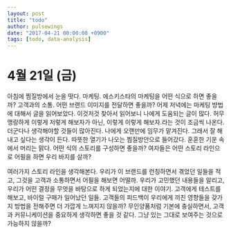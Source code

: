 ```yaml
---
layout: post
title: "todo"
author: pulsewings
date: "2017-04-21 00:00:00 +0900"
tags: [todo, data-analysis]
---
```



# 4월 21일 (금)
아침에 찜질방에서 눈을 떳다. 마케팅. 에스키스타의 마케팅을 어떤 식으로 하면 좋을까? 고객과의 소통. 어떤 브랜드 이미지를 전달하면 좋을까? 어제 저녁에는 마케팅 방법에 대해서 글을 읽어보았다. 이것저것 찾아서 읽어보니 나에게 도움되는 글이 많다. 허무맹랑하게 이렇게 저렇게 해보자가 아닌, 이렇게 이렇게 해보자.라는 것이 조금씩 나온다. 더군다나 생각해야할 것들이 많아진다. 나에게 오랜만에 임무가 맡겨진다. 그래서 잘 해내고 싶다는 생각이 든다. 따뜻한 열기가 나오는 찜질방안으로 들어갔다. 훈훈한 기운 속에서 머리는 맑다. 어떤 식의 스토리를 구성하면 좋을까? 여자들은 어떤 스토리 라인으로 어필을 하면 우리 바지를 살까?

여러가지 스토리 라인을 생각해본다. 우리가 이 브랜드를 런칭하면서 겪었던 일들을 적고, 그것을 고객과 소통하면서 어필을 해보면 어떨까. 우리가 고민했던 내용들을 알리고, 우리가 어떤 결정을 무엇을 바탕으로 하게 되었는지에 대한 이야기. 고객에게 테스트를 해보고, 바이럴 구매가 일어났던 일들. 고객들의 피드백이 우리에게 끼친 영향들을 갖가지 방법을 전해주면 더 가깝게 느껴지지 않을까? 무인양품처럼 기본에 충실하면서, 고객과 커뮤니케이션을 중요하게 생각하면 좋을 것 같다. 그냥 있는 그대로 보여주는 것으로 가능하지 않을까?


## 
